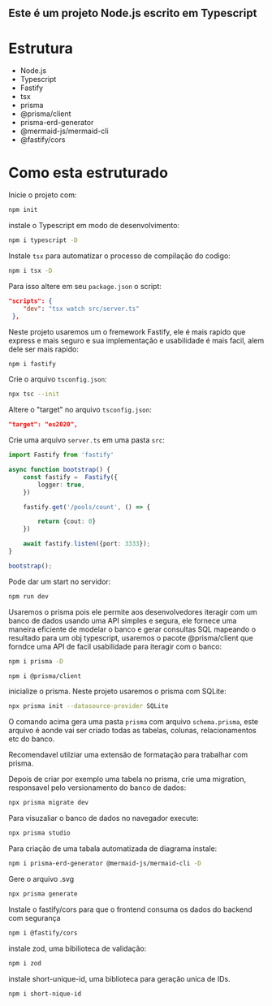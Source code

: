 ## Este é um projeto Node.js escrito em Typescript 

# **Estrutura**

- Node.js
- Typescript
- Fastify
- tsx
- prisma
- @prisma/client
- prisma-erd-generator
- @mermaid-js/mermaid-cli
- @fastify/cors


# **Como esta estruturado**



Inicie o projeto com:
```bash
npm init
```

instale o Typescript em modo de desenvolvimento:
```bash
npm i typescript -D
```

Instale `tsx` para automatizar o processo de compilação do codigo: 
```bash
npm i tsx -D
```

Para isso altere em seu `package.json` o script:
```json
"scripts": {
    "dev": "tsx watch src/server.ts"
 },
```

Neste projeto usaremos um o fremework Fastify, ele é mais rapido que express e mais seguro e sua implementação e usabilidade é mais facil, alem dele ser mais rapido:

```bash
npm i fastify
```

Crie o arquivo `tsconfig.json`:

```bash
npx tsc --init
```

Altere o "target" no arquivo `tsconfig.json`:

```json
"target": "es2020",
```

Crie uma arquivo `server.ts` em uma pasta `src`:

```typescript
import Fastify from 'fastify'

async function bootstrap() {
    const fastify =  Fastify({
        logger: true,
    })

    fastify.get('/pools/count', () => {

        return {cout: 0}
    })

    await fastify.listen({port: 3333});
}

bootstrap();
```

Pode dar um start no servidor:

```bash
npm run dev
```

Usaremos o prisma pois ele permite aos desenvolvedores iteragir com um banco de dados usando uma API simples e segura, ele fornece uma maneira eficiente de modelar o banco e gerar consultas SQL mapeando o resultado para um obj typescript, usaremos o pacote @prisma/client que forndce uma API de facil usabilidade para iteragir com o banco:

```bash
npm i prisma -D
```

```bash
npm i @prisma/client
```

inicialize o prisma. Neste projeto usaremos o prisma com SQLite:

```bash
npx prisma init --datasource-provider SQLite
```

O comando acima gera uma pasta `prisma` com  arquivo `schema.prisma`, este arquivo é aonde vai ser criado todas as tabelas, colunas, relacionamentos etc do banco.

Recomendavel utilziar uma extensão de formatação para trabalhar com prisma.

Depois de criar por exemplo uma tabela no prisma, crie uma migration, responsavel pelo versionamento do banco de dados:

```bash
npx prisma migrate dev
```

Para visuzaliar o banco de dados no navegador execute:

```bash
npx prisma studio
```

Para criação de uma tabala automatizada de diagrama instale:

```bash
npm i prisma-erd-generator @mermaid-js/mermaid-cli -D
```
Gere o arquivo .svg
```bash
npx prisma generate
```

Instale o fastify/cors para que o frontend consuma os dados do backend com segurança

```bash
npm i @fastify/cors
```

instale zod, uma bibilioteca de validação:

```bash
npm i zod
```

instale short-unique-id, uma biblioteca para geração unica de IDs.

```bash
npm i short-nique-id
```


